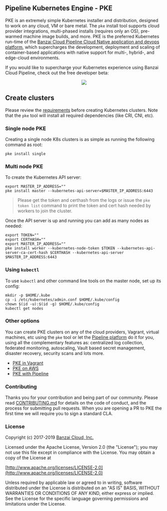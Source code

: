 ## Pipeline Kubernetes Engine - PKE

PKE is an extremely simple Kubernetes installer and distribution, designed to work on any cloud, VM or bare metal. The `pke` install tool supports cloud provider integrations, multi-phased installs (requires only an OS), pre-warmed machine image builds, and more. PKE is the preferred Kubernetes run-time of the [Banzai Cloud Pipeline Cloud Native application and devops platform](https://beta.banzaicloud.io/), which supercharges the development, deployment and scaling of container-based applications with native support for multi-, hybrid-, and edge-cloud environments.

If you would like to supercharge your Kubernetes experience using Banzai Cloud Pipeline, check out the free developer beta:
<p align="center">
  <a href="https://beta.banzaicloud.io">
  <img src="https://camo.githubusercontent.com/a487fb3128bcd1ef9fc1bf97ead8d6d6a442049a/68747470733a2f2f62616e7a6169636c6f75642e636f6d2f696d672f7472795f706970656c696e655f627574746f6e2e737667">
  </a>
</p>

## Create clusters

Please review the [requirements](/docs/requirements.md) before creating Kubernetes clusters. Note that the `pke` tool will install all required dependencies (like CRI, CNI, etc).

### Single node PKE

Creating a single node K8s clusters is as simple as running the following command as root:

`pke install single`

### Multi node PKE

To create the Kubernetes API server:

```
export MASTER_IP_ADDRESS=""
pke install master --kubernetes-api-server=$MASTER_IP_ADDRESS:6443
```

>Please get the token and certhash from the logs or issue the `pke token list` command to print the token and cert hash needed by workers to join the cluster.
>

Once the API server is up and running you can add as many nodes as needed:

```
export TOKEN=""
export CERTHASH=""
export MASTER_IP_ADDRESS=""
pke install worker --kubernetes-node-token $TOKEN --kubernetes-api-server-ca-cert-hash $CERTHASH --kubernetes-api-server $MASTER_IP_ADDRESS:6443
```

### Using `kubectl`

To use `kubectl` and other command line tools on the master node, set up its config:

```
mkdir -p $HOME/.kube
cp -i /etc/kubernetes/admin.conf $HOME/.kube/config
chown $(id -u):$(id -g) $HOME/.kube/config
kubectl get nodes
```

### Other options

You can create PKE clusters on any of the cloud providers, Vagrant, virtual machines, etc using the `pke` tool or let the [Pipeline platform](https://beta.banzaicloud.io/) do it for you, using all the complementary features as: centralized log collection, federated monitoring, autoscaling, Vault based secret management, disaster recovery, security scans and lots more.

- [PKE in Vagrant](/docs/vagrant.md)
- [PKE on AWS](/docs/aws.md)
- [PKE with Pipeline](https://beta.banzaicloud.io/)

### Contributing

Thanks you for your contribution and being part of our community. Please read [CONTRIBUTING.md](CONTRIBUTING.md) for details on the code of conduct, and the process for submitting pull requests. When you are opening a PR to PKE the first time we will require you to sign a standard CLA.

### License

Copyright (c) 2017-2019 [Banzai Cloud, Inc.](https://banzaicloud.com)

Licensed under the Apache License, Version 2.0 (the "License");
you may not use this file except in compliance with the License.
You may obtain a copy of the License at

[http://www.apache.org/licenses/LICENSE-2.0](http://www.apache.org/licenses/LICENSE-2.0)

Unless required by applicable law or agreed to in writing, software
distributed under the License is distributed on an "AS IS" BASIS,
WITHOUT WARRANTIES OR CONDITIONS OF ANY KIND, either express or implied.
See the License for the specific language governing permissions and
limitations under the License.
